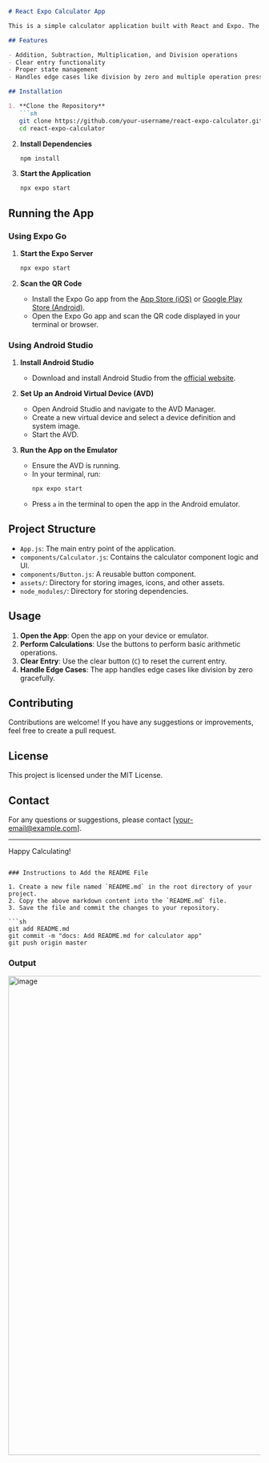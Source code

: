 
```markdown
# React Expo Calculator App

This is a simple calculator application built with React and Expo. The app supports basic arithmetic operations such as addition, subtraction, multiplication, and division. It provides a user-friendly interface for performing calculations on both iOS and Android devices.

## Features

- Addition, Subtraction, Multiplication, and Division operations
- Clear entry functionality
- Proper state management
- Handles edge cases like division by zero and multiple operation presses

## Installation

1. **Clone the Repository**
   ```sh
   git clone https://github.com/your-username/react-expo-calculator.git
   cd react-expo-calculator
   ```

2. **Install Dependencies**
   ```sh
   npm install
   ```

3. **Start the Application**
   ```sh
   npx expo start
   ```

## Running the App

### Using Expo Go

1. **Start the Expo Server**
   ```sh
   npx expo start
   ```

2. **Scan the QR Code**
   - Install the Expo Go app from the [App Store (iOS)](https://apps.apple.com/us/app/expo-go/id982107779) or [Google Play Store (Android)](https://play.google.com/store/apps/details?id=host.exp.exponent).
   - Open the Expo Go app and scan the QR code displayed in your terminal or browser.

### Using Android Studio

1. **Install Android Studio**
   - Download and install Android Studio from the [official website](https://developer.android.com/studio).

2. **Set Up an Android Virtual Device (AVD)**
   - Open Android Studio and navigate to the AVD Manager.
   - Create a new virtual device and select a device definition and system image.
   - Start the AVD.

3. **Run the App on the Emulator**
   - Ensure the AVD is running.
   - In your terminal, run:
     ```sh
     npx expo start
     ```
   - Press `a` in the terminal to open the app in the Android emulator.

## Project Structure

- `App.js`: The main entry point of the application.
- `components/Calculator.js`: Contains the calculator component logic and UI.
- `components/Button.js`: A reusable button component.
- `assets/`: Directory for storing images, icons, and other assets.
- `node_modules/`: Directory for storing dependencies.

## Usage

1. **Open the App**: Open the app on your device or emulator.
2. **Perform Calculations**: Use the buttons to perform basic arithmetic operations.
3. **Clear Entry**: Use the clear button (`C`) to reset the current entry.
4. **Handle Edge Cases**: The app handles edge cases like division by zero gracefully.

## Contributing

Contributions are welcome! If you have any suggestions or improvements, feel free to create a pull request.

## License

This project is licensed under the MIT License.

## Contact

For any questions or suggestions, please contact [your-email@example.com].

---

Happy Calculating!
```

### Instructions to Add the README File

1. Create a new file named `README.md` in the root directory of your project.
2. Copy the above markdown content into the `README.md` file.
3. Save the file and commit the changes to your repository.

```sh
git add README.md
git commit -m "docs: Add README.md for calculator app"
git push origin master
```

### Output ##############


<img width="958" alt="image" src="https://github.com/Bchrstian/CalculatorApp/assets/111287134/9dbd9f59-bf52-423f-b8a2-3a1214d85a47">
